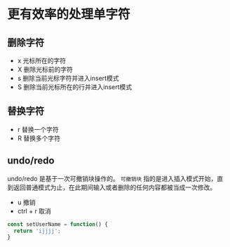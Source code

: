 # 更有效率的处理单字符

## 删除字符
* x 光标所在的字符
* X 删除光标前的字符
* s 删除当前光标字符并进入insert模式
* S 删除当前光标所在的行并进入insert模式

## 替换字符
* r 替换一个字符
* R 替换多个字符

## undo/redo
undo/redo 是基于一次可撤销块操作的。 
`可撤销块` 指的是进入插入模式开始，直到返回普通模式为止，在此期间输入或者删除的任何内容都被当成一次修改。

* u 撤销
* ctrl + r 取消

```javascript
const setUserName = function() {
  return 'ijjjj';
}
```